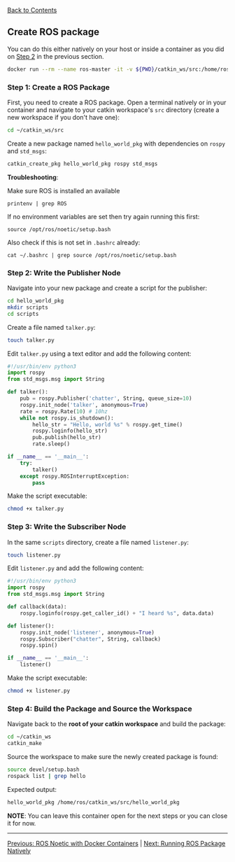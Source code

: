 [Back to Contents](../README.md)

## Create ROS package

You can do this either natively on your host or inside a container as you did on [Step 2](./01_ROS_Noetic_Containers.md#step-2-test-your-worskpace-image) in the previous section.

```bash
docker run --rm --name ros-master -it -v ${PWD}/catkin_ws/src:/home/ros/catkin_ws/src ros-workspace
```


### Step 1: Create a ROS Package

First, you need to create a ROS package. Open a terminal natively or in your container and navigate to your catkin workspace's `src` directory (create a new workspace if you don't have one):

```bash
cd ~/catkin_ws/src
```

Create a new package named `hello_world_pkg` with dependencies on `rospy` and `std_msgs`:

```bash
catkin_create_pkg hello_world_pkg rospy std_msgs
```

**Troubleshooting**:

Make sure ROS is installed an available

```
printenv | grep ROS
```

If no environment variables are set then try again running this first:

```
source /opt/ros/noetic/setup.bash
```

Also check if this is not set in `.bashrc` already:

```
cat ~/.bashrc | grep source /opt/ros/noetic/setup.bash
```

### Step 2: Write the Publisher Node

Navigate into your new package and create a script for the publisher:

```bash
cd hello_world_pkg
mkdir scripts
cd scripts
```

Create a file named `talker.py`:

```bash
touch talker.py
```

Edit `talker.py` using a text editor and add the following content:

```python
#!/usr/bin/env python3
import rospy
from std_msgs.msg import String

def talker():
    pub = rospy.Publisher('chatter', String, queue_size=10)
    rospy.init_node('talker', anonymous=True)
    rate = rospy.Rate(10) # 10hz
    while not rospy.is_shutdown():
        hello_str = "Hello, world %s" % rospy.get_time()
        rospy.loginfo(hello_str)
        pub.publish(hello_str)
        rate.sleep()

if __name__ == '__main__':
    try:
        talker()
    except rospy.ROSInterruptException:
        pass
```

Make the script executable:

```bash
chmod +x talker.py
```

### Step 3: Write the Subscriber Node

In the same `scripts` directory, create a file named `listener.py`:

```bash
touch listener.py
```

Edit `listener.py` and add the following content:

```python
#!/usr/bin/env python3
import rospy
from std_msgs.msg import String

def callback(data):
    rospy.loginfo(rospy.get_caller_id() + "I heard %s", data.data)

def listener():
    rospy.init_node('listener', anonymous=True)
    rospy.Subscriber("chatter", String, callback)
    rospy.spin()

if __name__ == '__main__':
    listener()
```

Make the script executable:

```bash
chmod +x listener.py
```

### Step 4: Build the Package and Source the Workspace

Navigate back to the **root of your catkin workspace** and build the package:

```bash
cd ~/catkin_ws
catkin_make
```

Source the workspace to make sure the newly created package is found:

```bash
source devel/setup.bash
rospack list | grep hello 
```

Expected output:

```bash
hello_world_pkg /home/ros/catkin_ws/src/hello_world_pkg
```

**NOTE**: You can leave this container open for the next steps or you can close it for now.

---

[Previous: ROS Noetic with Docker Containers](./01_ROS_Noetic_Containers.md) | [Next: Running ROS Package Natively](./03_Running_ROS_Package_Natively.md)